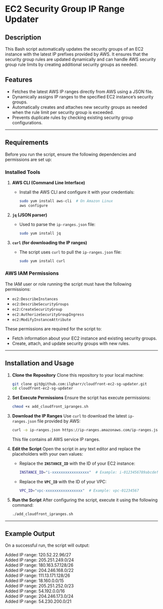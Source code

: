 # **EC2 Security Group IP Range Updater**

## **Description**
This Bash script automatically updates the security groups of an EC2 instance with the latest IP prefixes provided by AWS. It ensures that the security group rules are updated dynamically and can handle AWS security group rule limits by creating additional security groups as needed.

## **Features**
- Fetches the latest AWS IP ranges directly from AWS using a JSON file.
- Dynamically assigns IP ranges to the specified EC2 instance’s security groups.
- Automatically creates and attaches new security groups as needed when the rule limit per security group is exceeded.
- Prevents duplicate rules by checking existing security group configurations.

---

## **Requirements**

Before you run the script, ensure the following dependencies and permissions are set up:

### **Installed Tools**
1. **AWS CLI (Command Line Interface)**  
   - Install the AWS CLI and configure it with your credentials:
     ```bash
     sudo yum install aws-cli  # On Amazon Linux
     aws configure
     ```

2. **`jq` (JSON parser)**  
   - Used to parse the `ip-ranges.json` file:
     ```bash
     sudo yum install jq
     ```

3. **`curl` (for downloading the IP ranges)**  
   - The script uses `curl` to pull the `ip-ranges.json` file:
     ```bash
     sudo yum install curl
     ```

### **AWS IAM Permissions**
The IAM user or role running the script must have the following permissions:
- `ec2:DescribeInstances`
- `ec2:DescribeSecurityGroups`
- `ec2:CreateSecurityGroup`
- `ec2:AuthorizeSecurityGroupIngress`
- `ec2:ModifyInstanceAttribute`

These permissions are required for the script to:
- Fetch information about your EC2 instance and existing security groups.
- Create, attach, and update security groups with new rules.

---

## **Installation and Usage**

1. **Clone the Repository**
   Clone this repository to your local machine:
   ```bash
   git clone git@github.com:ilgharr/cloudfront-ec2-sg-updater.git
   cd cloudfront-ec2-sg-updater
   ```

2. **Set Execute Permissions**
   Ensure the script has execute permissions:
   ```bash
   chmod +x add_cloudfront_ipranges.sh
   ```

3. **Download the IP Ranges**
   Use `curl` to download the latest `ip-ranges.json` file provided by AWS:
   ```bash
   curl -o ip-ranges.json https://ip-ranges.amazonaws.com/ip-ranges.json
   ```
   This file contains all AWS service IP ranges.

4. **Edit the Script**
   Open the script in any text editor and replace the placeholders with your own values:
   - Replace the **`INSTANCE_ID`** with the ID of your EC2 instance:
     ```bash
     INSTANCE_ID="i-xxxxxxxxxxxxxxxxx"  # Example: i-0123456789abcdef0
     ```
   - Replace the **`VPC_ID`** with the ID of your VPC:
     ```bash
     VPC_ID="vpc-xxxxxxxxxxxxxxxxx"  # Example: vpc-01234567
     ```

5. **Run the Script**
   After configuring the script, execute it using the following command:
   ```bash
   ./add_cloudfront_ipranges.sh
   ```

---

## **Example Output**

On a successful run, the script will output:

Added IP range: 120.52.22.96/27  
Added IP range: 205.251.249.0/24  
Added IP range: 180.163.57.128/26  
Added IP range: 204.246.168.0/22  
Added IP range: 111.13.171.128/26  
Added IP range: 18.160.0.0/15  
Added IP range: 205.251.252.0/23  
Added IP range: 54.192.0.0/16  
Added IP range: 204.246.173.0/24  
Added IP range: 54.230.200.0/21  
